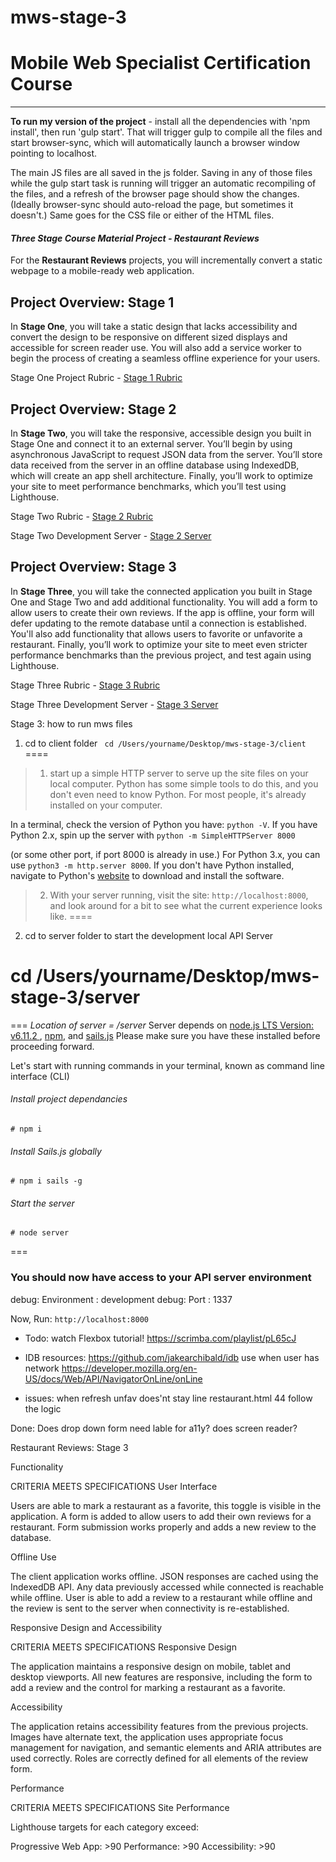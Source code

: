 # mws-stage-3

# Mobile Web Specialist Certification Course
---

**To run my version of the project** - install all the dependencies with 'npm install', then run 'gulp start'. That will trigger gulp to compile all the files and start browser-sync, which will automatically launch a browser window pointing to localhost. 

The main JS files are all saved in the js folder. Saving in any of those files while the gulp start task is running will trigger an automatic recompiling of the files, and a refresh of the browser page should show the changes. (Ideally browser-sync should auto-reload the page, but sometimes it doesn't.) Same goes for the CSS file or either of the HTML files.

#### _Three Stage Course Material Project - Restaurant Reviews_

For the **Restaurant Reviews** projects, you will incrementally convert a static webpage to a mobile-ready web application.

## Project Overview: Stage 1

In **Stage One**, you will take a static design that lacks accessibility and convert the design to be responsive on different sized displays and accessible for screen reader use. You will also add a service worker to begin the process of creating a seamless offline experience for your users.

Stage One Project Rubric - [Stage 1 Rubric](https://review.udacity.com/#!/rubrics/1090/view)

## Project Overview: Stage 2

In **Stage Two**, you will take the responsive, accessible design you built in Stage One and connect it to an external server. You’ll begin by using asynchronous JavaScript to request JSON data from the server. You’ll store data received from the server in an offline database using IndexedDB, which will create an app shell architecture. Finally, you’ll work to optimize your site to meet performance benchmarks, which you’ll test using Lighthouse.

Stage Two Rubric - [Stage 2 Rubric](https://review.udacity.com/#!/rubrics/1131/view)

Stage Two Development Server - [Stage 2 Server](https://github.com/udacity/mws-restaurant-stage-2)

## Project Overview: Stage 3

In **Stage Three**, you will take the connected application you built in Stage One and Stage Two and add additional functionality. You will add a form to allow users to create their own reviews. If the app is offline, your form will defer updating to the remote database until a connection is established. You'll also add functionality that allows users to favorite or unfavorite a restaurant. Finally, you’ll work to optimize your site to meet even stricter performance benchmarks than the previous project, and test again using Lighthouse.

Stage Three Rubric - [Stage 3 Rubric](https://review.udacity.com/#!/rubrics/1132/view)

Stage Three Development Server - [Stage 3 Server](https://github.com/udacity/mws-restaurant-stage-3)




Stage 3: how to run mws files

1) cd to client folder
` cd /Users/yourname/Desktop/mws-stage-3/client`
====
> 1. start up a simple HTTP server to serve up the site files on your local computer. Python has some simple tools to do this, and you don't even need to know Python. For most people, it's already installed on your computer. 

In a terminal, check the version of Python you have: `python -V`. If you have Python 2.x, spin up the server with 
`python -m SimpleHTTPServer 8000`

(or some other port, if port 8000 is already in use.) For Python 3.x, you can use `python3 -m http.server 8000`. If you don't have Python installed, navigate to Python's [website](https://www.python.org/) to download and install the software.

> 2. With your server running, visit the site: `http://localhost:8000`, and look around for a bit to see what the current experience looks like.
====

2) cd to server folder to start the development local API Server
# cd /Users/yourname/Desktop/mws-stage-3/server
===
_Location of server = /server_
Server depends on [node.js LTS Version: v6.11.2 ](https://nodejs.org/en/download/), [npm](https://www.npmjs.com/get-npm), and [sails.js](http://sailsjs.com/)
Please make sure you have these installed before proceeding forward.

Let's start with running commands in your terminal, known as command line interface (CLI)

###### Install project dependancies
```Install project dependancies
# npm i
```
###### Install Sails.js globally
```Install sails global
# npm i sails -g
```
###### Start the server
```Start server
# node server
```
===

### You should now have access to your API server environment
debug: Environment : development
debug: Port        : 1337

Now, Run:
`http://localhost:8000`







- Todo: watch Flexbox tutorial! https://scrimba.com/playlist/pL65cJ
- IDB resources: https://github.com/jakearchibald/idb use when user has network https://developer.mozilla.org/en-US/docs/Web/API/NavigatorOnLine/onLine

- issues: when refresh unfav does'nt stay line restaurant.html 44 follow the logic

Done: 
Does drop down form need lable for a11y?  does screen reader? 


Restaurant Reviews: Stage 3

Functionality

CRITERIA
MEETS SPECIFICATIONS
User Interface

Users are able to mark a restaurant as a favorite, this toggle is visible in the application. A form is added to allow users to add their own reviews for a restaurant. Form submission works properly and adds a new review to the database.

Offline Use

The client application works offline. JSON responses are cached using the IndexedDB API. Any data previously accessed while connected is reachable while offline. User is able to add a review to a restaurant while offline and the review is sent to the server when connectivity is re-established.

Responsive Design and Accessibility

CRITERIA
MEETS SPECIFICATIONS
Responsive Design

The application maintains a responsive design on mobile, tablet and desktop viewports. All new features are responsive, including the form to add a review and the control for marking a restaurant as a favorite.

Accessibility

The application retains accessibility features from the previous projects. Images have alternate text, the application uses appropriate focus management for navigation, and semantic elements and ARIA attributes are used correctly. Roles are correctly defined for all elements of the review form.

Performance

CRITERIA
MEETS SPECIFICATIONS
Site Performance

Lighthouse targets for each category exceed:

Progressive Web App: >90
Performance: >90
Accessibility: >90
